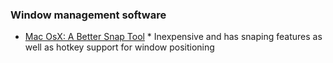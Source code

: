 ### Window management software

- [Mac OsX: A Better Snap Tool](https://apps.apple.com/us/app/bettersnaptool/id417375580?mt=12) \* Inexpensive and has snaping features as well as hotkey support for window positioning
